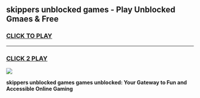 
## skippers unblocked games - Play Unblocked Gmaes & Free
<h3>
<a href="https://premium.freeplayer.one?title=skippers_unblocked_games&ref=19F">CLICK TO PLAY</a></h3>
<hr>

<h3>
<a href="https://premium.freeplayer.one?title=skippers_unblocked_games&ref=19F">CLICK 2 PLAY</a>
  
</h3>

<a href="https://premium.freeplayer.one?title=skippers_unblocked_games&ref=19F/"><img src="https://clearcache.store/games.png"></a>


**skippers unblocked games games unblocked: Your Gateway to Fun and Accessible Online Gaming**
